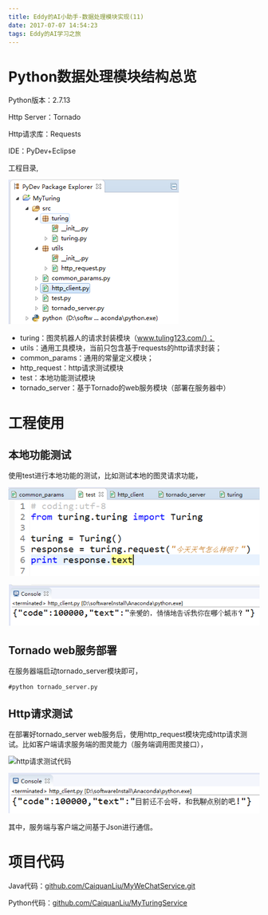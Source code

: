 ```yaml
---
title: Eddy的AI小助手-数据处理模块实现(11)
date: 2017-07-07 14:54:23
tags: Eddy的AI学习之旅
---
```

# Python数据处理模块结构总览

Python版本：2.7.13

Http Server：Tornado

Http请求库：Requests

IDE：PyDev+Eclipse

工程目录,

![工程目录](Eddy的AI小助手-数据处理模块实现-11/工程目录.png)

* turing：图灵机器人的请求封装模块（www.tuling123.com/）；
* utils：通用工具模块，当前只包含基于requests的http请求封装；
* common_params：通用的常量定义模块；
* http_request：http请求测试模块
* test：本地功能测试模块
* tornado_server：基于Tornado的web服务模块（部署在服务器中）

# 工程使用

## 本地功能测试

使用test进行本地功能的测试，比如测试本地的图灵请求功能，

![图灵机器人接口模块测试代码](Eddy的AI小助手-数据处理模块实现-11/图灵机器人接口模块测试代码.png)

![测试结果](Eddy的AI小助手-数据处理模块实现-11/测试结果.png)

## Tornado web服务部署

在服务器端启动tornado_server模块即可，

    #python tornado_server.py

## Http请求测试

在部署好tornado_server web服务后，使用http_request模块完成http请求测试。比如客户端请求服务端的图灵能力（服务端调用图灵接口），

![http请求测试代码](Eddy的AI小助手-数据处理模块实现-11/请求测试代码.png.png)


![测试结果](Eddy的AI小助手-数据处理模块实现-11/测试结果2.png)

其中，服务端与客户端之间基于Json进行通信。

# 项目代码

Java代码：[github.com/CaiquanLiu/MyWeChatService.git](github.com/CaiquanLiu/MyWeChatService.git)

Python代码：[github.com/CaiquanLiu/MyTuringService](github.com/CaiquanLiu/MyTuringService)